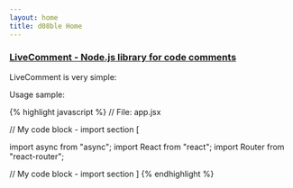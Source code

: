 ```yaml
---
layout: home
title: d08ble Home
---
```

### [LiveComment - Node.js library for code comments](https://github.com/d08ble/livecomment)

LiveComment is very simple:

Usage sample:

{% highlight javascript %}
// File: app.jsx

// My code block - import section [

import async from "async";
import React from "react";
import Router from "react-router";

// My code block - import section ]
{% endhighlight %}